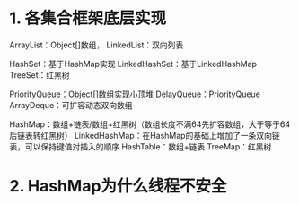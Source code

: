 # 1. 各集合框架底层实现
ArrayList：Object[]数组，
LinkedList：双向列表

HashSet：基于HashMap实现
LinkedHashSet：基于LinkedHashMap
TreeSet：红黑树

PriorityQueue：Object[]数组实现小顶堆
DelayQueue：PriorityQueue
ArrayDeque：可扩容动态双向数组

HashMap：数组+链表/数组+红黑树（数组长度不满64先扩容数组，大于等于64后链表转红黑树）
LinkedHashMap：在HashMap的基础上增加了一条双向链表，可以保持键值对插入的顺序
HashTable：数组+链表
TreeMap：红黑树

# 2. HashMap为什么线程不安全

<!--stackedit_data:
eyJoaXN0b3J5IjpbLTE1ODI4MTM1OTVdfQ==
-->